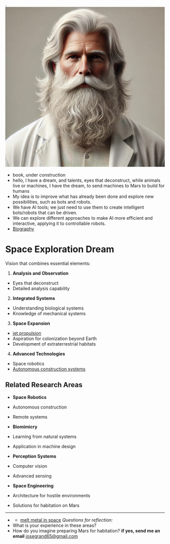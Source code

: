  . ![My-foto-av](https://github.com/0joseDark/0joseDark/blob/main/assets/douctor.jpg)
 - book, under construction
 - hello, I have a dream, and talents, eyes that deconstruct, while animals live or machines, I have the dream, to send machines to Mars to build for humans
 - My idea is to improve what has already been done and explore new possibilities, such as bots and robots.
 - We have AI tools; we just need to use them to create intelligent bots/robots that can be driven.
 - We can explore different approaches to make AI more efficient and interactive, applying it to controllable robots.
 - [Biography](https://github.com/0joseDark/dream/blob/main/Biography.md)
# Space Exploration Dream

Vision that combines essential elements:

1. **Analysis and Observation**
 - Eyes that deconstruct
 - Detailed analysis capability

2. **Integrated Systems**
 - Understanding biological systems
 - Knowledge of mechanical systems

3. **Space Expansion**
 - [jet propulsion](https://github.com/0joseDark/dream/blob/main/English-jet-propulsion.md)
 - Aspiration for colonization beyond Earth
 - Development of extraterrestrial habitats

4. **Advanced Technologies**
 - Space robotics
 - [Autonomous construction systems](https://github.com/0joseDark/dream/blob/main/hostile-environment.md)

## Related Research Areas

- **Space Robotics**
 - Autonomous construction
 - Remote systems

- **Biomimicry**
 - Learning from natural systems
 - Application in machine design

- **Perception Systems**
 - Computer vision
 - Advanced sensing

- **Space Engineering**
 - Architecture for hostile environments
 - Solutions for habitation on Mars

---
 - - [melt metal in space](https://github.com/0joseDark/dream/blob/main/English-melt-metal.md)
*Questions for reflection:*
- What is your experience in these areas?
- How do you imagine preparing Mars for habitation?
**if yes, send me an email** josegrand65@gmail.com
